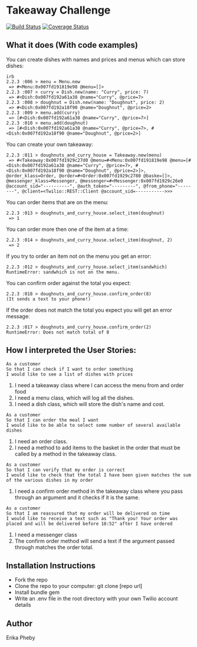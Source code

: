 Takeaway Challenge
==================
[![Build Status](https://travis-ci.org/eripheebs/takeaway-challenge.svg?branch=master)](https://travis-ci.org/eripheebs/takeaway-challenge)
[![Coverage Status](https://coveralls.io/repos/github/eripheebs/takeaway-challenge/badge.svg?branch=master)](https://coveralls.io/github/eripheebs/takeaway-challenge?branch=master)

What it does (With code examples)
-----
You can create dishes with names and prices and menus which can store dishes:
```
irb
2.2.3 :006 > menu = Menu.new
 => #<Menu:0x007fd191819e98 @menu=[]>
2.2.3 :007 > curry = Dish.new(name: "Curry", price: 7)
 => #<Dish:0x007fd192a61a38 @name="Curry", @price=7>
2.2.3 :008 > doughnut = Dish.new(name: "Doughnut", price: 2)
 => #<Dish:0x007fd192a18f90 @name="Doughnut", @price=2>
2.2.3 :009 > menu.add(curry)
 => [#<Dish:0x007fd192a61a38 @name="Curry", @price=7>]
2.2.3 :010 > menu.add(doughnut)
 => [#<Dish:0x007fd192a61a38 @name="Curry", @price=7>, #<Dish:0x007fd192a18f90 @name="Doughnut", @price=2>]
```
You can create your own takeaway:
```
2.2.3 :011 > doughnuts_and_curry_house = Takeaway.new(menu)
 => #<Takeaway:0x007fd1929c27d0 @menu=#<Menu:0x007fd191819e98 @menu=[#<Dish:0x007fd192a61a38 @name="Curry", @price=7>, #<Dish:0x007fd192a18f90 @name="Doughnut", @price=2>]>, @order_klass=Order, @order=#<Order:0x007fd1929c2780 @baske=[]>, @messenger_klass=Messenger, @messenger=#<Messenger:0x007fd1929c26e0 @account_sid="----------", @auth_token="---------", @from_phone="--------", @client=<Twilio::REST::Client @account_sid=----------->>>
```
You can order items that are on the menu:
```
2.2.3 :013 > doughnuts_and_curry_house.select_item(doughnut)
 => 1
```
You can order more then one of the item at a time:
```
2.2.3 :014 > doughnuts_and_curry_house.select_item(doughnut, 2)
 => 2
```
If you try to order an item not on the menu you get an error:
```
2.2.3 :012 > doughnuts_and_curry_house.select_item(sandwhich)
RuntimeError: sandwhich is not on the menu.
```
You can confirm order against the total you expect:
```
2.2.3 :018 > doughnuts_and_curry_house.confirm_order(8)
(It sends a text to your phone!)
```
If the order does not match the total you expect you will get an error message:
```
2.2.3 :017 > doughnuts_and_curry_house.confirm_order(2)
RuntimeError: Does not match total of 8
```

How I interpreted the User Stories:
-----
```
As a customer
So that I can check if I want to order something
I would like to see a list of dishes with prices
```
1. I need a takeaway class where I can access the menu from and order food
2. I need a menu class, which will log all the dishes.
3. I need a dish class, which will store the dish's name and cost.
```
As a customer
So that I can order the meal I want
I would like to be able to select some number of several available dishes
```
1. I need an order class.
2. I need a method to add items to the basket in the order that must be called by a method in the takeaway class.
```
As a customer
So that I can verify that my order is correct
I would like to check that the total I have been given matches the sum of the various dishes in my order
```
1. I need a confirm order method in the takeaway class where you pass through an argument and it checks if it is the same.
```
As a customer
So that I am reassured that my order will be delivered on time
I would like to receive a text such as "Thank you! Your order was placed and will be delivered before 18:52" after I have ordered
```
1. I need a messenger class
2. The confirm order method will send a text if the argument passed through matches the order total.

Installation Instructions
-----
- Fork the repo
- Clone the repo to your computer: git clone [repo url]
- Install bundle gem
- Write an .env file in the root directory with your own Twilio account details

Author
-----
Erika Pheby
